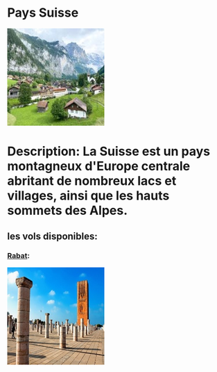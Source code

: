# Pays Suisse
![Essaouira](../ressources/swiss.jpg)

# Description: La Suisse est un pays montagneux d'Europe centrale abritant de nombreux lacs et villages, ainsi que les hauts sommets des Alpes.

## les vols disponibles:
### [Rabat](rabat.md): 
![Rabat](../ressources/rabat.jpg)


